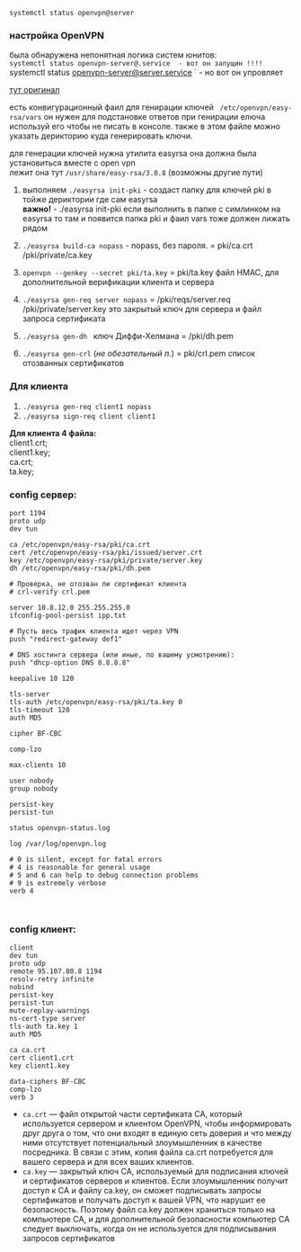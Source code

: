 



 ` systemctl status openvpn@server `

 ### настройка OpenVPN
 
 была обнаружена непонятная логика систем юнитов:  
` systemctl status openvpn-server@.service  - вот он запущин !!!!  
` systemctl status openvpn-server@server.service ` - но вот он упровляет   
 
 [тут оригинал ](https://bozza.ru/art-269.html)
 
 есть конвигурационный фаил для генирации ключей ` /etc/openvpn/easy-rsa/vars` он нужен для подстановке ответов при генирации елюча  
 используй его чтобы не писать в консоле. также в этом файле можно указать дерикторию куда генерировать ключи.  
 
 для генерации ключей нужна утилита easyrsa она должна была установиться вместе с open vpn  
 лежит она тут `/usr/share/easy-rsa/3.0.8` (возможны другие пути)  
1. выполняем ` ./easyrsa init-pki ` - создаст папку для ключей pki в тойже дериктории где сам easyrsa  
 **важно!** - ./easyrsa init-pki если выполнить в папке с симлинком на easyrsa то там и появится папка pki и фаил vars тоже должен лижать рядом
 
2. `./easyrsa build-ca nopass` - nopass, без пароля. = pki/ca.crt  /pki/private/ca.key  
3. ` openvpn --genkey --secret pki/ta.key ` = pki/ta.key  файл HMAC, для дополнительной верификации клиента и сервера
4. `./easyrsa gen-req server nopass` = /pki/reqs/server.req  /pki/private/server.key это закрытый ключ для сервера и файл запроса сертификата  
5. `./easyrsa gen-dh ` ключ Диффи-Хелмана = /pki/dh.pem
6. `./easyrsa gen-crl` (*не обезательный п.*) = pki/crl.pem список отозванных сертификатов

### Для клиента ###  

1. `./easyrsa gen-req client1 nopass`  
2. `./easyrsa sign-req client client1`  

**Для клиента 4 файла:**  
client1.crt;  
client1.key;  
ca.crt;  
ta.key;   

### config  cервер: ###  
```
port 1194
proto udp
dev tun

ca /etc/openvpn/easy-rsa/pki/ca.crt
cert /etc/openvpn/easy-rsa/pki/issued/server.crt
key /etc/openvpn/easy-rsa/pki/private/server.key
dh /etc/openvpn/easy-rsa/pki/dh.pem

# Проверка, не отозван ли сертификат клиента
# crl-verify crl.pem

server 10.8.12.0 255.255.255.0
ifconfig-pool-persist ipp.txt

# Пусть весь трафик клиента идет через VPN
push "redirect-gateway def1"

# DNS хостинга сервера (или иные, по вашему усмотрению):
push "dhcp-option DNS 8.8.8.8"

keepalive 10 120

tls-server
tls-auth /etc/openvpn/easy-rsa/pki/ta.key 0
tls-timeout 120
auth MD5

cipher BF-CBC

comp-lzo

max-clients 10

user nobody
group nobody

persist-key
persist-tun

status openvpn-status.log

log /var/log/openvpn.log

# 0 is silent, except for fatal errors
# 4 is reasonable for general usage
# 5 and 6 can help to debug connection problems
# 9 is extremely verbose
verb 4



```

### config клиент: ###
```
client
dev tun
proto udp
remote 95.107.80.8 1194
resolv-retry infinite
nobind
persist-key
persist-tun
mute-replay-warnings
ns-cert-type server
tls-auth ta.key 1
auth MD5

ca ca.crt
cert client1.crt
key client1.key

data-ciphers BF-CBC
comp-lzo
verb 3
```

 
 
+ `ca.crt` — файл открытой части сертификата CA, который используется сервером и клиентом OpenVPN, чтобы информировать друг друга о том, что они входят в единую сеть доверия и что между ними отсутствует потенциальный злоумышленник в качестве посредника. В связи с этим, копия файла ca.crt потребуется для вашего сервера и для всех ваших клиентов.
+ `ca.key` — закрытый ключ CA, используемый для подписания ключей и сертификатов серверов и клиентов. Если злоумышленник получит доступ к CA и файлу ca.key, он сможет подписывать запросы сертификатов и получать доступ к вашей VPN, что нарушит ее безопасность. Поэтому файл ca.key должен храниться только на компьютере CA, и для дополнительной безопасности компьютер CA следует выключать, когда он не используется для подписывания запросов сертификатов
